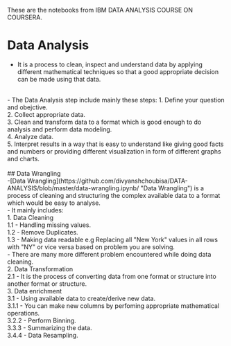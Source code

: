 These are the notebooks from IBM DATA ANALYSIS COURSE ON COURSERA.
# Data Analysis
- It is a process to clean, inspect and understand data by applying different mathematical techniques so that a good appropriate decision can be made using that data.
</br>
- The Data Analysis step include mainly these steps:
                       1. Define your question and obejctive.</br>
                       2. Collect appropriate data.</br>
                       3. Clean and transform data to a format which is good enough to do analysis and perform data modeling.</br>
                       4. Analyze data.</br>
                       5. Interpret results in a way that is easy to understand like giving good facts and numbers or providing different visualization in form of different graphs and charts.</br>
</br>
## Data Wrangling                       
</br>
-[Data Wrangling](https://github.com/divyanshchoubisa/DATA-ANALYSIS/blob/master/data-wrangling.ipynb/ "Data Wrangling") is a process of cleaning and structuring the complex available data to a format which would be easy to analyse.</br>
- It mainly includes:</br>
            1. Data Cleaning</br>
                 1.1 - Handling missing values.</br>
                 1.2 - Remove Duplicates.</br>
                 1.3 - Making data readable e.g Replacing all "New York" values in all rows with "NY" or vice versa based on problem you are solving.</br>
                 - There are many more different problem encountered while doing data cleaning.</br>
            2. Data Transformation</br>
                 2.1 - It is the process of converting data from one format or structure into another format or structure.</br> 
            3. Data enrichment</br>
                3.1 - Using available data to create/derive new data.</br>
                      3.1.1 - You can make new columns by perfoming appropriate mathematical operations.</br>
                      3.2.2 - Perform Binning.</br>
                      3.3.3 - Summarizing the data.</br>
                      3.4.4 - Data Resampling.</br>







